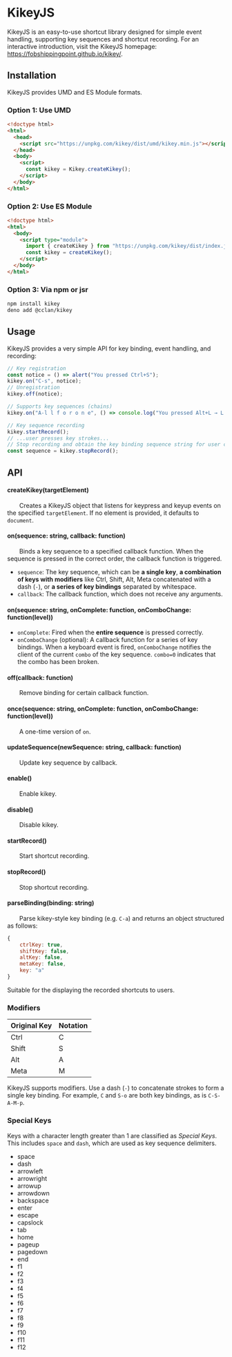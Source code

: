 # KikeyJS

KikeyJS is an easy-to-use shortcut library designed for simple event handling, supporting key sequences and shortcut recording.
For an interactive introduction, visit the KikeyJS homepage: https://fobshippingpoint.github.io/kikey/.

## Installation

KikeyJS provides UMD and ES Module formats.

### Option 1: Use UMD

```html
<!doctype html>
<html>
  <head>
    <script src="https://unpkg.com/kikey/dist/umd/kikey.min.js"></script>
  </head>
  <body>
    <script>
      const kikey = Kikey.createKikey();
    </script>
  </body>
</html>
```

### Option 2: Use ES Module

```html
<!doctype html>
<html>
  <body>
    <script type="module">
      import { createKikey } from "https://unpkg.com/kikey/dist/index.js";
      const kikey = createKikey();
    </script>
  </body>
</html>
```

### Option 3: Via npm or jsr

```sh
npm install kikey
deno add @cclan/kikey
```

## Usage

KikeyJS provides a very simple API for key binding, event handling, and recording:
```js
// Key registration
const notice = () => alert("You pressed Ctrl+S");
kikey.on("C-s", notice);
// Unregistration
kikey.off(notice);

// Supports key sequences (chains)
kikey.on("A-l l f o r o n e", () => console.log("You pressed Alt+L → L → F → O → R → O → N → E"));

// Key sequence recording
kikey.startRecord();
// ...user presses key strokes...
// Stop recording and obtain the key binding sequence string for user customization
const sequence = kikey.stopRecord();
```

## API

#### createKikey(targetElement)

&emsp;&emsp;Creates a KikeyJS object that listens for keypress and keyup events on the specified `targetElement`. If no element is provided, it defaults to `document`.

#### on(sequence: string, callback: function)

&emsp;&emsp;Binds a key sequence to a specified callback function. When the sequence is pressed in the correct order, the callback function is triggered.
- `sequence`: The key sequence, which can be **a single key**, **a combination of keys with modifiers** like Ctrl, Shift, Alt, Meta concatenated with a dash (`-`), or **a series of key bindings** separated by whitespace.
- `callback`: The callback function, which does not receive any arguments.

#### on(sequence: string, onComplete: function, onComboChange: function(level))

- `onComplete`: Fired when the **entire sequence** is pressed correctly.
- `onComboChange` (optional): A callback function for a series of key bindings. When a keyboard event is fired, `onComboChange` notifies the client of the current `combo` of the key sequence. `combo=0` indicates that the combo has been broken.

#### off(callback: function)

&emsp;&emsp;Remove binding for certain callback function.

#### once(sequence: string, onComplete: function, onComboChange: function(level))

&emsp;&emsp;A one-time version of `on`.

#### updateSequence(newSequence: string, callback: function)

&emsp;&emsp;Update key sequence by callback.

#### enable()

&emsp;&emsp;Enable kikey.

#### disable()

&emsp;&emsp;Disable kikey.

#### startRecord()

&emsp;&emsp;Start shortcut recording.

#### stopRecord()

&emsp;&emsp;Stop shortcut recording.

#### parseBinding(binding: string)

&emsp;&emsp;Parse kikey-style key binding (e.g. `C-a`) and returns an object structured as follows:
```js
{
    ctrlKey: true,
    shiftKey: false,
    altKey: false,
    metaKey: false,
    key: "a"
}
```
Suitable for the displaying the recorded shortcuts to users.

### Modifiers

| Original Key | Notation |
|--------------|----------|
| Ctrl         | C        |
| Shift        | S        |
| Alt          | A        |
| Meta         | M        |

KikeyJS supports modifiers. Use a dash (`-`) to concatenate strokes to form a single key binding. For example, `C` and `S-o` are both key bindings, as is `C-S-A-M-p`.

### Special Keys

Keys with a character length greater than 1 are classified as *Special Keys*. This includes `space` and `dash`, which are used as key sequence delimiters.

- space
- dash
- arrowleft
- arrowright
- arrowup
- arrowdown
- backspace
- enter
- escape
- capslock
- tab
- home
- pageup
- pagedown
- end
- f1
- f2
- f3
- f4
- f5
- f6
- f7
- f8
- f9
- f10
- f11
- f12
